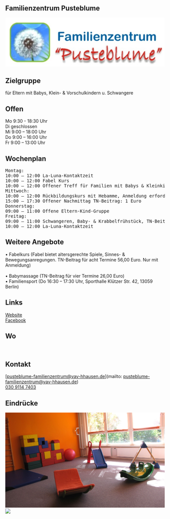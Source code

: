 ## Familienzentrum Pusteblume
<img id="topmedia" src="/Familienzentren/images/Pusteblume/logo.png" />

## Zielgruppe
für Eltern mit Babys, Klein- & Vorschulkindern u. Schwangere

## Offen
Mo 9:30 - 18:30 Uhr<br>
Di geschlossen<br>
Mi 9:00 – 18:00 Uhr<br>
Do 9:00 – 16:00 Uhr<br>
Fr 9:00 – 13:00 Uhr

## Wochenplan
<pre id="weeklyschedule">
Montag: 
10:00 – 12:00 La-Luna-Kontaktzeit							  
10:00 – 12:00 Fabel Kurs 
10:00 – 12:00 Offener Treff für Familien mit Babys & Kleinkindern
Mittwoch: 
10:00 – 12:00 Rückbildungskurs mit Hebamme, Anmeldung erforderlich
15:00 – 17:30 Offener Nachmittag TN-Beitrag: 1 Euro
Donnerstag: 
09:00 – 11:00 Offene Eltern-Kind-Gruppe 
Freitag: 
09:00 – 11:00 Schwangeren, Baby- & Krabbelfrühstück, TN-Beitrag: 4 Euro (Erwachsener)
10:00 – 12:00 La-Luna-Kontaktzeit
</pre>

## Weitere Angebote
•	Fabelkurs (Fabel bietet altersgerechte Spiele, Sinnes- & Bewegungsanregungen. TN-Beitrag für acht Termine 56,00 Euro. Nur mit Anmeldung)<br>						
•	Babymassage (TN-Beitrag für vier Termine 26,00 Euro)<br>
•	Familiensport (Do 16:30 – 17:30 Uhr, Sporthalle Klützer Str. 42, 13059 Berlin) <br>

## Links
<a class="external_link" href="https://www.vav-hhausen.de/Pusteblume/pusteblume-start.html">Website</a><br>
<a class="external_link" href="https://www.facebook.com/Fam.zentrumPusteblume/">Facebook</a>

## Wo
<div id="gmap"></div>
<script>window.onload = showMap('Wartiner Straße 75, 13057 Berlin, 0, 'gmap_mini')</script><br>

## Kontakt
[pusteblume-familienzentrum@vav-hhausen.de](mailto: pusteblume-familienzentrum@vav-hhausen.de)<br>
<a href="tel:+493091147403">030 9114 7403</a>

## Eindrücke
<div class="mediacontainer">
  <img src="/Familienzentren/images/Pusteblume/1.JPG" />
  <img src="/Familienzentren/images/Pusteblume/2.JPG" />
</div>
